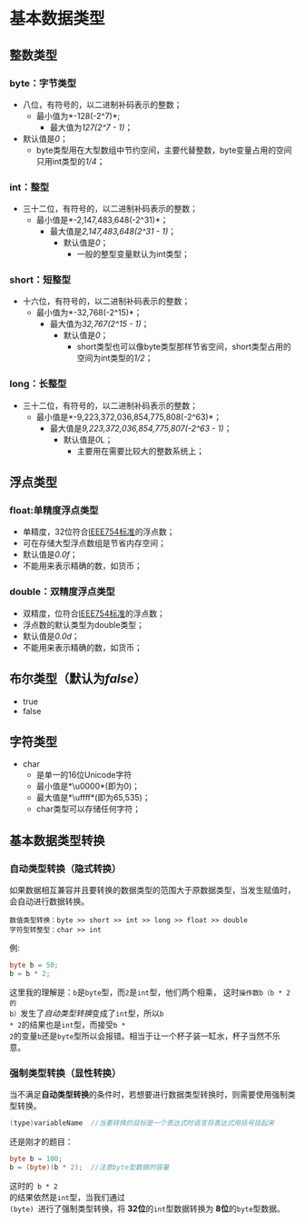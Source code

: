 # 基本数据类型

## 整数类型

### byte：字节类型

- 八位，有符号的，以二进制补码表示的整数；
    - 最小值为*-128(-2^7)*;
        - 最大值为*127(2^7 - 1)*；
- 默认值是*0*；
    - byte类型用在大型数组中节约空间，主要代替整数，byte变量占用的空间只用int类型的*1/4*；

### int：整型

- 三十二位，有符号的，以二进制补码表示的整数；
    - 最小值是*-2,147,483,648(-2^31)*；
        - 最大值是*2,147,483,648(2^31 - 1)*；
            - 默认值是*0*；
                - 一般的整型变量默认为int类型；

### short：短整型

- 十六位，有符号的，以二进制补码表示的整数；
    - 最小值为*-32,768(-2^15)*；
        - 最大值为*32,767(2^15 - 1)*；
            - 默认值是*0*；
                - short类型也可以像byte类型那样节省空间，short类型占用的空间为int类型的*1/2*；

### long：长整型

- 三十二位，有符号的，以二进制补码表示的整数；
    - 最小值是*-9,223,372,036,854,775,808(-2^63)*；
        - 最大值是*9,223,372,036,854,775,807(-2^63 - 1)*；
            - 默认值是*0*L；
                - 主要用在需要比较大的整数系统上；

## 浮点类型

### float:单精度浮点类型

+   单精度，32位符合<a href='https://baike.baidu.com/item/IEEE%20754/3869922'>IEEE754标准</a>的浮点数；
+   可在存储大型浮点数组是节省内存空间；
+   默认值是*0.0f*；
+   不能用来表示精确的数，如货币；

### double：双精度浮点类型

+   双精度，位符合<a href='https://baike.baidu.com/item/IEEE%20754/3869922'>IEEE754标准</a>的浮点数；
+   浮点数的默认类型为double类型；
+   默认值是*0.0d*；
+   不能用来表示精确的数，如货币；

## 布尔类型（默认为*false*）

+   true
+   false

## 字符类型

+   char
    +   是单一的16位Unicode字符
    +   最小值是*\u0000*(即为0)；
    +   最大值是*\uffff*(即为65,535)；
    +   char类型可以存储任何字符；

## 基本数据类型转换

### 自动类型转换（隐式转换）

如果数据相互兼容并且要转换的数据类型的范围大于原数据类型，当发生赋值时，会自动进行数据转换。

```
数值类型转换：byte >> short >> int >> long >> float >> double
字符型转整型：char >> int
```

例:

```java
byte b = 50;
b = b * 2;
```



这里我的理解是：<code>b</code>是<code>byte</code>型，而<code>2</code>是<code>int</code>型，他们两个相乘， 这时<code>操作数b（b * 2 的 b）</code>发生了*自动类型转换*变成了<code>int</code>型，所以<code>b * 2</code>的结果也是<code>int</code>型，而接受<code>b * 2</code>的变量<code>b</code>还是<code>byte</code>型所以会报错。相当于让一个杯子装一缸水，杯子当然不乐意。

### 强制类型转换（显性转换）

当不满足**自动类型转换**的条件时，若想要进行数据类型转换时，则需要使用强制类型转换。

```java
(type)variableName  //当要转换的目标是一个表达式时语言将表达式用括号括起来
```

还是刚才的题目：

```java
byte b = 100;
b = (byte)(b * 2);  //注意byte型数据的容量
```

这时的<code> b * 2 </code>的结果依然是<code>int</code>型，当我们通过<code> (byte) </code>进行了强制类型转换，将 **32位**的<code>int</code>型数据转换为 **8位**的<code>byte</code>型数据。
